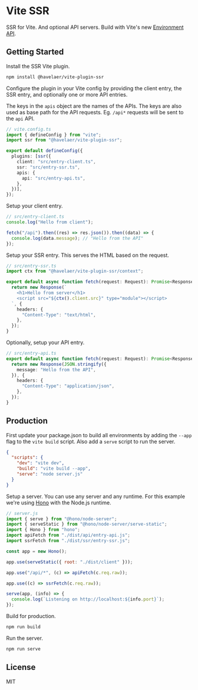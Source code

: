 # Vite SSR

SSR for Vite. And optional API servers. Build with Vite's new [Environment API](https://vite.dev/guide/api-environment.html).

## Getting Started

Install the SSR Vite plugin.

```bash
npm install @havelaer/vite-plugin-ssr
```

Configure the plugin in your Vite config by providing the client entry, the SSR entry, and optionally one or more API entries.

The keys in the `apis` object are the names of the APIs. The keys are also used as base path for the API requests. Eg. `/api*` requests will be sent to the `api` API.

```ts
// vite.config.ts
import { defineConfig } from "vite";
import ssr from "@havelaer/vite-plugin-ssr";

export default defineConfig({
  plugins: [ssr({
    client: "src/entry-client.ts",
    ssr: "src/entry-ssr.ts",
    apis: {
      api: "src/entry-api.ts",
    },
  })],
});
```

Setup your client entry.

```ts
// src/entry-client.ts
console.log("Hello from client");

fetch("/api").then((res) => res.json()).then((data) => {
  console.log(data.message); // "Hello from the API"
});
```

Setup your SSR entry. This serves the HTML based on the request.

```ts
// src/entry-ssr.ts
import ctx from "@havelaer/vite-plugin-ssr/context";

export default async function fetch(request: Request): Promise<Response> {
  return new Response(`
    <h1>Hello from server</h1>
    <script src="${ctx().client.src}" type="module"></script>
  `, {
    headers: {
      "Content-Type": "text/html",
    },
  });
}
```

Optionally, setup your API entry.

```ts
// src/entry-api.ts
export default async function fetch(request: Request): Promise<Response> {
  return new Response(JSON.stringify({
    message: "Hello from the API",
  }), {
    headers: {
      "Content-Type": "application/json",
    },
  });
}
```

## Production

First update your package.json to build all environments by adding the `--app` flag to the `vite build` script.
Also add a `serve` script to run the server. 

```json
{
  "scripts": {
    "dev": "vite dev",
    "build": "vite build --app",
    "serve": "node server.js"
  }
}
```

Setup a server. You can use any server and any runtime. For this example we're using [Hono](https://hono.dev) with the Node.js runtime.

```js
// server.js
import { serve } from "@hono/node-server";
import { serveStatic } from "@hono/node-server/serve-static";
import { Hono } from "hono";
import apiFetch from "./dist/api/entry-api.js";
import ssrFetch from "./dist/ssr/entry-ssr.js";

const app = new Hono();

app.use(serveStatic({ root: "./dist/client" }));

app.use("/api/*", (c) => apiFetch(c.req.raw));

app.use((c) => ssrFetch(c.req.raw));

serve(app, (info) => {
  console.log(`Listening on http://localhost:${info.port}`);
});
```

Build for production.

```bash
npm run build
```

Run the server.

```bash
npm run serve
```

## License

MIT